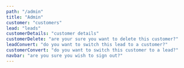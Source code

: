 ```yaml
---
path: "/admin"
title: "Admin"
customer: "customers"
lead: "leads"
customerDetails: "customer details"
customerDelete: "are your sure you want to delete this customer?"
leadConvert: "do you want to switch this lead to a customer?"
customerConvert: "do you want to switch this customer to a lead?"
navbar: "are you sure you wish to sign out?"
---
```

